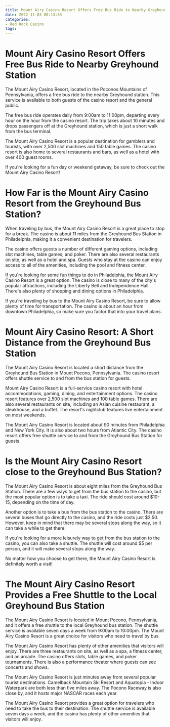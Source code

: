 ```yaml
---
title: Mount Airy Casino Resort Offers Free Bus Ride to Nearby Greyhound Station
date: 2022-11-03 00:13:53
categories:
- Red Rock Casino
tags:
---
```



#  Mount Airy Casino Resort Offers Free Bus Ride to Nearby Greyhound Station

The Mount Airy Casino Resort, located in the Poconos Mountains of Pennsylvania, offers a free bus ride to the nearby Greyhound station. This service is available to both guests of the casino resort and the general public.

The free bus ride operates daily from 9:00am to 11:00pm, departing every hour on the hour from the casino resort. The trip takes about 10 minutes and drops passengers off at the Greyhound station, which is just a short walk from the bus terminal.

The Mount Airy Casino Resort is a popular destination for gamblers and tourists, with over 2,500 slot machines and 150 table games. The casino resort is also home to several restaurants and bars, as well as a hotel with over 400 guest rooms.

If you're looking for a fun day or weekend getaway, be sure to check out the Mount Airy Casino Resort!

#  How Far is the Mount Airy Casino Resort from the Greyhound Bus Station?

When traveling by bus, the Mount Airy Casino Resort is a great place to stop for a break. The casino is about 11 miles from the Greyhound Bus Station in Philadelphia, making it a convenient destination for travelers.

The casino offers guests a number of different gaming options, including slot machines, table games, and poker. There are also several restaurants on site, as well as a hotel and spa. Guests who stay at the casino can enjoy access to all of the amenities, including the pool and fitness center.

If you're looking for some fun things to do in Philadelphia, the Mount Airy Casino Resort is a great option. The casino is close to many of the city's popular attractions, including the Liberty Bell and Independence Hall. There's also plenty of shopping and dining options in Philadelphia.

If you're traveling by bus to the Mount Airy Casino Resort, be sure to allow plenty of time for transportation. The casino is about an hour from downtown Philadelphia, so make sure you factor that into your travel plans.

#  Mount Airy Casino Resort: A Short Distance from the Greyhound Bus Station

The Mount Airy Casino Resort is located a short distance from the Greyhound Bus Station in Mount Pocono, Pennsylvania. The casino resort offers shuttle service to and from the bus station for guests.

Mount Airy Casino Resort is a full-service casino resort with hotel accommodations, gaming, dining, and entertainment options. The casino resort features over 2,500 slot machines and 100 table games. There are also several restaurants on site, including an Asian cuisine restaurant, a steakhouse, and a buffet. The resort's nightclub features live entertainment on most weekends.

The Mount Airy Casino Resort is located about 90 minutes from Philadelphia and New York City. It is also about two hours from Atlantic City. The casino resort offers free shuttle service to and from the Greyhound Bus Station for guests.

#  Is the Mount Airy Casino Resort close to the Greyhound Bus Station?

The Mount Airy Casino Resort is about eight miles from the Greyhound Bus Station. There are a few ways to get from the bus station to the casino, but the most popular option is to take a taxi. The ride should cost around $10-15, depending on the time of day.

Another option is to take a bus from the bus station to the casino. There are several buses that go directly to the casino, and the ride costs just $2.50. However, keep in mind that there may be several stops along the way, so it can take a while to get there.

If you're looking for a more leisurely way to get from the bus station to the casino, you can also take a shuttle. The shuttle will cost around $5 per person, and it will make several stops along the way.

No matter how you choose to get there, the Mount Airy Casino Resort is definitely worth a visit!

#  The Mount Airy Casino Resort Provides a Free Shuttle to the Local Greyhound Bus Station

The Mount Airy Casino Resort is located in Mount Pocono, Pennsylvania, and it offers a free shuttle to the local Greyhound bus station. The shuttle service is available seven days a week from 9:00am to 10:00pm. The Mount Airy Casino Resort is a great choice for visitors who need to travel by bus.

The Mount Airy Casino Resort has plenty of other amenities that visitors will enjoy. There are three restaurants on site, as well as a spa, a fitness center, and an arcade. The casino offers slots, table games, and poker tournaments. There is also a performance theater where guests can see concerts and shows.

The Mount Airy Casino Resort is just minutes away from several popular tourist destinations. Camelback Mountain Ski Resort and Aquatopia - Indoor Waterpark are both less than five miles away. The Pocono Raceway is also close by, and it hosts major NASCAR races each year.

The Mount Airy Casino Resort provides a great option for travelers who need to take the bus to their destination. The shuttle service is available seven days a week, and the casino has plenty of other amenities that visitors will enjoy.